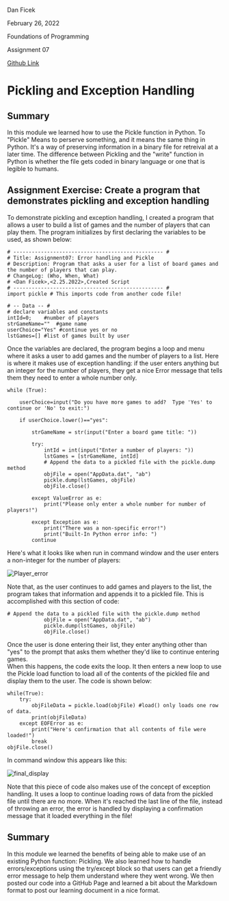 Dan Ficek

February 26, 2022

Foundations of Programming

Assignment 07

[Github Link](https://github.com/dkficek/IntroToProg-Python-Mod07/)
# Pickling and Exception Handling

## Summary

In this module we learned how to use the Pickle function in Python.  To "Pickle" Means to perserve something, and it means 
the same thing in Python. It's a way of preserving information in a binary file for retreival at a later time. The difference
between Pickling and the "write" function in Python is whether the file gets coded in binary language or one that is legible 
to humans. 

## Assignment Exercise: Create a program that demonstrates pickling and exception handling

To demonstrate pickling and exception handling, I created a program that allows a user to build a list of games and the 
number of players that can play them.  The program initializes by first declaring the variables to be used, as shown below:

```
# ------------------------------------------------- #
# Title: Assignment07: Error handling and Pickle
# Description: Program that asks a user for a list of board games and the number of players that can play.
# ChangeLog: (Who, When, What)
# <Dan Ficek>,<2.25.2022>,Created Script
# ------------------------------------------------- #
import pickle # This imports code from another code file!

# -- Data -- #
# declare variables and constants
intId=0;    #number of players
strGameName=""  #game name
userChoice="Yes" #continue yes or no
lstGames=[] #list of games built by user
```

Once the variables are declared, the program begins a loop and menu where it asks a user to add games and the number of players to a list.
Here is where it makes use of exception handling:  if the user enters anything but an integer for the number of players, they get a nice Error message 
that tells them they need to enter a whole number only.  

```
while (True):

    userChoice=input("Do you have more games to add?  Type 'Yes' to continue or 'No' to exit:")

    if userChoice.lower()=="yes":

        strGameName = str(input("Enter a board game title: "))

        try:
            intId = int(input("Enter a number of players: "))
            lstGames = [strGameName, intId]
            # Append the data to a pickled file with the pickle.dump method
            objFile = open("AppData.dat", "ab")
            pickle.dump(lstGames, objFile)
            objFile.close()

        except ValueError as e:
            print("Please only enter a whole number for number of players!")

        except Exception as e:
            print("There was a non-specific error!")
            print("Built-In Python error info: ")
        continue
```

Here's what it looks like when run in command window and the user enters a non-integer for the number of players:

![Player_error](https://user-images.githubusercontent.com/99514147/155855218-1cb1fa55-e6ec-46d6-bbdb-6d18f99730eb.png)

Note that, as the user continues to add games and players to the list, the program takes that information and appends it to a pickled file.  This is accomplished with 
this section of code:

```
# Append the data to a pickled file with the pickle.dump method
            objFile = open("AppData.dat", "ab")
            pickle.dump(lstGames, objFile)
            objFile.close()
```
Once the user is done entering their list, they enter anything other than "yes" to the prompt that asks them whether they'd like to continue entering games.  
When this happens, the code exits the loop.  It then enters a new loop to use the Pickle load function to load all of the contents of the pickled file and display
them to the user. The code is shown below:

```
while(True):
    try:
        objFileData = pickle.load(objFile) #load() only loads one row of data.
        print(objFileData)
    except EOFError as e:
        print("Here's confirmation that all contents of file were loaded!")
        break
objFile.close()
```

In command window this appears like this:

![final_display](https://user-images.githubusercontent.com/99514147/155855549-04b13ec8-d74a-4a37-bc5f-ebccd319e329.png)

Note that this piece of code also makes use of the concept of exception handling.  It uses a loop to continue loading rows of data from the
pickled file until there are no more.  When it's reached the last line of the file, instead of throwing an error, the error is handled by 
displaying a confirmation message that it loaded everything in the file! 

## Summary

In this module we learned the benefits of being able to make use of an existing Python function: Pickling. 
We also learned how to handle errors/exceptions using the try/except block so that users can get a friendly 
error message to help them understand where they went wrong.  We then posted our code into a GitHub Page and learned
a bit about the Markdown format to post our learning document in a nice format.  




